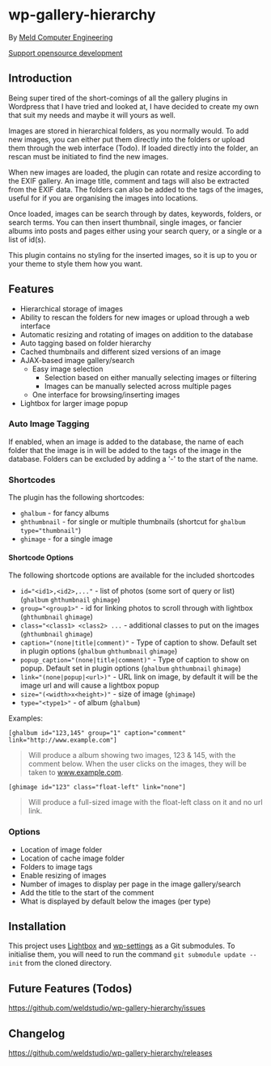 wp-gallery-hierarchy
====================

By [Meld Computer Engineering](http://www.meldce.com)

[Support opensource development](https://pledgie.com/campaigns/17426)

## Introduction

Being super tired of the short-comings of all the gallery plugins in Wordpress
that I have tried and looked at, I have decided to create my own that suit my
needs and maybe it will yours as well.

Images are stored in hierarchical folders, as you normally would. To add new
images, you can either put them directly into the folders or upload them 
through the web interface (Todo). If loaded directly into the folder, an
rescan must be initiated to find the new images.

When new images are loaded, the plugin can rotate and resize according to the
EXIF gallery. An image title, comment and tags will also be extracted from the
EXIF data. The folders can also be added to the tags of the images, useful for
if you are organising the images into locations.

Once loaded, images can be search through by dates, keywords, folders, or
search terms. You can then insert thumbnail, single images, or fancier albums
into posts and pages either using your search query, or a single or a list of
id(s).

This plugin contains no styling for the inserted images, so it is up to you or
your theme to style them how you want.

## Features
- Hierarchical storage of images
- Ability to rescan the folders for new images or upload through a web
  interface
- Automatic resizing and rotating of images on addition to the database
- Auto tagging based on folder hierarchy
- Cached thumbnails and different sized versions of an image
- AJAX-based image gallery/search
  - Easy image selection
    - Selection based on either manually selecting images or filtering
    - Images can be manually selected across multiple pages
  - One interface for browsing/inserting images
- Lightbox for larger image popup

### Auto Image Tagging
If enabled, when an image is added to the database, the name of each folder
that the image is in will be added to the tags of the image in the database.
Folders can be excluded by adding a '-' to the start of the name.

### Shortcodes
The plugin has the following shortcodes:
- `ghalbum` - for fancy albums
- `ghthumbnail` - for single or multiple thumbnails
  (shortcut for `ghalbum type="thumbnail"`)
- `ghimage` - for a single image

#### Shortcode Options
The following shortcode options are available for the included shortcodes
- `id="<id1>,<id2>,..."` - list of photos (some sort of query or list)
  (`ghalbum` `ghthumbnail` `ghimage`)
- `group="<group1>"` - id for linking photos to scroll through with lightbox
  (`ghthumbnail` `ghimage`)
- `class="<class1> <class2> ...` - additional classes to put on the images
  (`ghthumbnail` `ghimage`)
- `caption="(none|title|comment)"` - Type of caption to show. Default set in
  plugin options (`ghalbum` `ghthumbnail` `ghimage`)
- `popup_caption="(none|title|comment)"` - Type of caption to show on popup.
  Default set in plugin options (`ghalbum` `ghthumbnail` `ghimage`)
- `link="(none|popup|<url>)"` - URL link on image, by default it will be the
  image url and will cause a lightbox popup
- `size="(<width>x<height>)"` - size of image (`ghimage`)
- `type="<type1>"` - of album (`ghalbum`)

Examples:

`[ghalbum id="123,145" group="1" caption="comment" link="http://www.example.com"]`

> Will produce a album showing two images, 123 & 145, with the comment below.
> When the user clicks on the images, they will be taken to www.example.com.

`[ghimage id="123" class="float-left" link="none"]`

> Will produce a full-sized image with the float-left class on it and no url
> link.

### Options
- Location of image folder
- Location of cache image folder
- Folders to image tags
- Enable resizing of images
- Number of images to display per page in the image gallery/search
- Add the title to the start of the comment
- What is displayed by default below the images (per type)

## Installation
This project uses [Lightbox](https://github.com/lokesh/lightbox2.git) and
[wp-settings](https://github.com/weldstudio/wp-settings) as a Git submodules.
To initialise them, you will need to run the command
`git submodule update --init`
from the cloned directory.

## Future Features (Todos)
https://github.com/weldstudio/wp-gallery-hierarchy/issues

## Changelog
https://github.com/weldstudio/wp-gallery-hierarchy/releases
